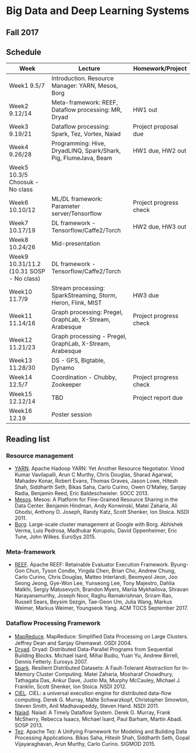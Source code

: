 # Big Data and Deep Learning Systems
## Fall 2017

## Schedule
| Week | Lecture | Homework/Project |
|------|---------|------------------|
| Week1 9.5/7 | Introduction. Resource Manager: YARN, Mesos, Borg | |
| Week2 9.12/14 | Meta-framework: REEF, Dataflow processing: MR, Dryad | HW1 out |
| Week3 9.19/21 | Dataflow processing: Spark, Tez, Vortex, Naiad | Project proposal due |
| Week4 9.26/28 | Programming: Hive, DryadLINQ, Spark/Shark, Pig, FlumeJava, Beam | HW1 due, HW2 out |
| Week5 10.3/5 Choosuk - No class | | |
| Week6 10.10/12 | ML/DL framework: Parameter server/Tensorflow | Project progress check |
| Week7 10.17/19 | DL framework - Tensorflow/Caffe2/Torch | HW2 due, HW3 out |
| Week8 10.24/26 | Mid-presentation | |
| Week9 10.31/11.2 (10.31 SOSP - No class) | DL framework - Tensorflow/Caffe2/Torch | |
| Week10 11.7/9 | Stream processing: SparkStreaming, Storm, Heron, Flink, MIST | HW3 due |
| Week11 11.14/16 | Graph processing: Pregel, GraphLab, X-Stream, Arabesque | Project progress check |
| Week12 11.21/23 | Graph processing - Pregel, GraphLab, X-Stream, Arabesque | |
| Week13 11.28/30 | DS - GFS, Bigtable, Dynamo | |
| Week14 12.5/7 | Coordination - Chubby, Zookeeper | Project progress check |
| Week15 12.12/14 | TBD | Project report due |
| Week16 12.19 | Poster session | |

## Reading list

### Resource management
- [YARN](https://www.cs.cmu.edu/~garth/15719/papers/yarn.pdf). Apache Hadoop YARN: Yet Another Resource Negotiator. Vinod Kumar Vavilapalli, Arun C Murthy, Chris Douglas, Sharad Agarwal, Mahadev Konar, Robert Evans, Thomas Graves, Jason Lowe, Hitesh Shah, Siddharth Seth, Bikas Saha, Carlo Curino, Owen O’Malley, Sanjay Radia, Benjamin Reed, Eric Baldeschwieler. SOCC 2013.
- [Mesos](http://static.usenix.org/event/nsdi11/tech/full_papers/Hindman_new.pdf). Mesos: A Platform for Fine-Grained Resource Sharing in the Data Center. Benjamin Hindman, Andy Konwinski, Matei Zaharia, Ali Ghodsi, Anthony D. Joseph, Randy Katz, Scott Shenker, Ion Stoica. NSDI 2011.
- [Borg](https://pdos.csail.mit.edu/6.824/papers/borg.pdf). Large-scale cluster management at Google with Borg. Abhishek Verma, Luis Pedrosa, Madhukar Korupolu, David Oppenheimer, Eric Tune, John Wilkes. EuroSys 2015.  

### Meta-framework
- [REEF](). Apache REEF: Retainable Evaluator Execution Framework. Byung-Gon Chun, Tyson Condie, Yingda Chen, Brian Cho, Andrew Chung, Carlo Curino, Chris Douglas, Matteo Interlandi, Beomyeol Jeon, Joo Seong Jeong, Gye-Won Lee, Yunseong Lee, Tony Majestro, Dahlia Malkhi, Sergiy Matusevych, Brandon Myers, Mariia Mykhailova, Shravan Narayanamurthy, Joseph Noor, Raghu Ramakrishnan, Sriram Rao, Russell Sears, Beysim Sezgin, Tae-Geon Um, Julia Wang, Markus Weimer, Markus Weimer, Youngseok Yang. ACM TOCS September 2017.

### Dataflow Processing Framework
- [MapReduce](https://www.usenix.org/legacy/event/osdi04/tech/full_papers/dean/dean.pdf). MapReduce: Simpliﬁed Data Processing on Large Clusters. Jeffrey Dean and Sanjay Ghemawat. OSDI 2004.
- [Dryad](http://cs.brown.edu/~debrabant/cis570-website/papers/dryad.pdf). Dryad: Distributed Data-Parallel Programs from Sequential Building Blocks. Michael Isard, Mihai Budiu, Yuan Yu, Andrew Birrell, Dennis Fetterly. Eurosys 2007.
- [Spark](https://www.cs.berkeley.edu/~matei/papers/2012/nsdi_spark.pdf). Resilient Distributed Datasets: A Fault-Tolerant Abstraction for In-Memory Cluster Computing. Matei Zaharia, Mosharaf Chowdhury, Tathagata Das, Ankur Dave, Justin Ma, Murphy McCauley, Michael J. Franklin, Scott Shenker, Ion Stoica. NSDI 2012.
- [CIEL](https://www.usenix.org/legacy/event/nsdi11/tech/full_papers/Murray.pdf). CIEL: a universal execution engine for distributed data-ﬂow computing. Derek G. Murray, Malte Schwarzkopf, Christopher Smowton, Steven Smith, Anil Madhavapeddy, Steven Hand. NSDI 2011.
- [Naiad](http://research.microsoft.com/pubs/201100/naiad_sosp2013.pdf). Naiad: A Timely Dataﬂow System. Derek G. Murray, Frank McSherry, Rebecca Isaacs, Michael Isard, Paul Barham, Martin Abadi. SOSP 2013.
- [Tez](https://www.cse.ust.hk/~weiwa/teaching/Fall16-COMP6611B/reading_list/Tez.pdf). Apache Tez: A Unifying Framework for Modeling and
Building Data Processing Applications. Bikas Saha, Hitesh Shah, Siddharth Seth, Gopal Vijayaraghavan, Arun Murthy, Carlo Curino. SIGMOD 2015.


















